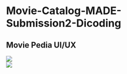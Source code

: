 # Movie-Catalog-MADE-Submission2-Dicoding

## Movie Pedia UI/UX

<img src="https://user-images.githubusercontent.com/41421152/61016186-fb7b9100-a3b8-11e9-8097-f50e4af8cd32.png">
<br>
<img src="https://user-images.githubusercontent.com/41421152/61016655-94f77280-a3ba-11e9-9955-bd6fb132257f.png">
